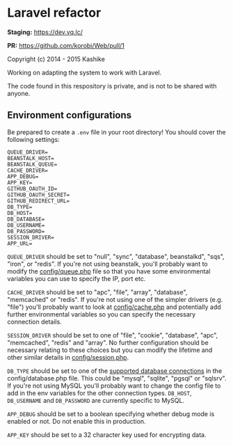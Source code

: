 # Laravel refactor

**Staging:** https://dev.vq.lc/

**PR:** https://github.com/korobi/Web/pull/1

Copyright (c) 2014 - 2015 Kashike

Working on adapting the system to work with Laravel.

The code found in this respository is private, and is not to be shared with anyone.

## Environment configurations

Be prepared to create a `.env` file in your root directory! You should cover the following settings:

````
QUEUE_DRIVER=
BEANSTALK_HOST=
BEANSTALK_QUEUE=
CACHE_DRIVER=
APP_DEBUG=
APP_KEY=
GITHUB_OAUTH_ID=
GITHUB_OAUTH_SECRET=
GITHUB_REDIRECT_URL=
DB_TYPE=
DB_HOST=
DB_DATABASE=
DB_USERNAME=
DB_PASSWORD=
SESSION_DRIVER=
APP_URL=
````

`QUEUE_DRIVER` should be set to "null", "sync", "database", beanstalkd", "sqs", "iron",  or "redis". If you're not using beanstalk, you'll probably want to modify the [config/queue.php](https://github.com/korobi/Web/blob/laravel/config/queue.php) file so that you have some environmental variables you can use to specify the IP, port etc.

`CACHE_DRIVER` should be set to "apc", "file", "array", "database", "memcached" or "redis". If you're not using one of the simpler drivers (e.g. "file") you'll probably want to look at [config/cache.php](https://github.com/korobi/Web/blob/laravel/config/cache.php) and potentially add further environmental variables so you can specify the necessary connection details.

`SESSION_DRIVER` should be set to one of "file", "cookie", "database", "apc", "memcached", "redis" and "array". No further configuration should be necessary relating to these choices but you can modify the lifetime and other similar details in [config/session.php](https://github.com/korobi/Web/blob/laravel/config/session.php).

`DB_TYPE` should be set to one of the [supported database connections](https://github.com/korobi/Web/blob/laravel/config/database.php#L47) in the config/database.php file. This could be "mysql", "sqlite", "pgsql" or "sqlsrv". If you're not using MySQL you'll probably want to change the config file to add in the env variables for the other connection types. `DB_HOST`, `DB_USERNAME` and `DB_PASSWORD` are currently specific to MySQL.

`APP_DEBUG` should be set to a boolean specifying whether debug mode is enabled or not. Do not enable this in production.

`APP_KEY` should be set to a 32 character key used for encrypting data.
